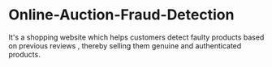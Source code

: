 # Online-Auction-Fraud-Detection
It's a shopping website which helps customers detect faulty products based on previous reviews , thereby selling them genuine and authenticated products.
